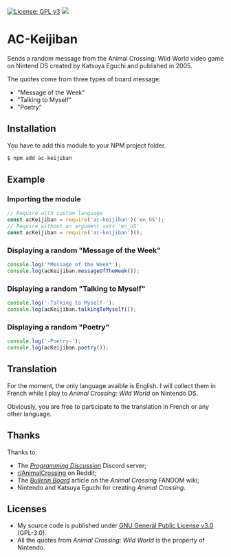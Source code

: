 [![License: GPL v3](https://img.shields.io/badge/License-GPLv3-blue.svg)](https://www.gnu.org/licenses/gpl-3.0)
[![](https://img.shields.io/npm/v/ac-keijiban.svg)](https://www.npmjs.com/package/ac-keijiban)

# AC-Keijiban

Sends a random message from the Animal Crossing: Wild World video game on Nintend DS created by Katsuya Eguchi and published in 2005.

The quotes come from three types of board message:
- "Message of the Week"
- "Talking to Myself"
- "Poetry"

## Installation

You  have to add this module to your NPM project folder.

```bash
$ npm add ac-keijiban
```

## Example

### Importing the module

```js
// Require with custom language
const acKeijiban = require('ac-keijiban')('en_US');
// Require without an argument sets 'en_US'
const acKeijiban = require('ac-keijiban')();
```

### Displaying a random "Message of the Week"

```js
console.log('*Message of the Week*');
console.log(acKeijiban.messageOfTheWeek());
```

### Displaying a random "Talking to Myself"

```js
console.log('-Talking to Myself-');
console.log(acKeijiban.talkingToMyself());
```

### Displaying a random "Poetry"

```js
console.log('-Poetry-');
console.log(acKeijiban.poetry());
```

## Translation

For the moment, the only language avaible is English. I will collect them in French while I play to *Animal Crossing: Wild World* on Nintendo DS.

Obviously, you are free to participate to the translation in French or any other language.

## Thanks

Thanks to:
- The [*Programming Discussion*](https://progdisc.club) Discord server;
- [r/AnimalCrossing](https://www.reddit.com/r/AnimalCrossing) on Reddit;
- The [*Bulletin Board*](https://animalcrossing.fandom.com/wiki/Bulletin_Board) article on the *Animal Crossing* FANDOM wiki;
- Nintendo and Katsuya Eguchi for creating *Animal Crossing*.

## Licenses

- My source code is published under [GNU General Public License v3.0](https://github.com/Helmasaur/ac-keijiban/blob/master/LICENSE) (GPL-3.0).
- All the quotes from *Animal Crossing: Wild World* is the property of Nintendo.